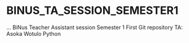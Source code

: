 # BINUS_TA_SESSION_SEMESTER1
...
BiNus Teacher Assistant session
Semester 1
First Git repository
TA: Asoka Wotulo
Python
